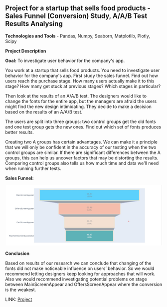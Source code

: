 ## Project for a startup that sells food products - Sales Funnel (Conversion) Study, A/A/B Test Results Analysing
**Technologies and Tools** - Pandas, Numpy, Seaborn, Matplotlib, Plotly, Scipy

**Project Description**


**Goal:** To investigate user behavior for the company's app.

You work at a startup that sells food products. You need to investigate user behavior for the company's app.
First study the sales funnel. Find out how users reach the purchase stage. How many users actually make it to this stage? How many get stuck at previous stages? Which stages in particular?

Then look at the results of an A/A/B test. The designers would like to change the fonts for the entire app, but the managers are afraid the users might find the new design intimidating. They decide to make a decision based on the results of an A/A/B test.

The users are split into three groups: two control groups get the old fonts and one test group gets the new ones. Find out which set of fonts produces better results.

Creating two A groups has certain advantages. We can make it a principle that we will only be confident in the accuracy of our testing when the two control groups are similar. If there are significant differences between the A groups, this can help us uncover factors that may be distorting the results. Comparing control groups also tells us how much time and data we'll need when running further tests.

**Sales Funnel:**
<p align="center">
    <img src=funnel10.jpg width=500>
</p>

**Conclusion**

Based on results of our research we can conclude that changing of the fonts did not make noticeable influence on users’ behavior. So we would recommend letting designers keep looking for approaches that will work. Also we would recommend investigating potential problems on stage between MainScreenAppear and OffersScreenAppear where the conversion is the weakest.


LINK: [Project](start_up_event_funnel&AABtest(5))
